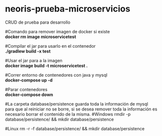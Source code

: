 # neoris-prueba-microservicios
CRUD de prueba para desarrollo

#Comando para remover imagen de docker si existe
<br><strong>docker rm image microservicetest</strong>

#Compilar el jar para usarlo en el contenedor
<br><strong>./gradlew build -x test</strong>

#Usar el jar para a la imagen
<br><strong>docker image build -t microservicetest .</strong>

#Correr entorno de contenedores con java y mysql
<br><strong>docker-compose up -d</strong>

#Parar contenedores
<br><strong>docker-compose down</strong>

#La carpeta database/persistence guarda toda la información de mysql para que al reiniciar no se borre, si se desea remover toda la información es necesario borrar el contenido de la misma.
#Windows
rmdir -p database/persistence/ && mkdir database/persistence

#Linux
rm -r -f database/persistence/ && mkdir database/persistence
